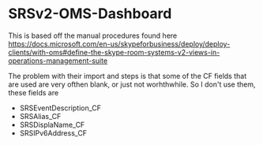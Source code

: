 # SRSv2-OMS-Dashboard

This is based off the manual procedures found here https://docs.microsoft.com/en-us/skypeforbusiness/deploy/deploy-clients/with-oms#define-the-skype-room-systems-v2-views-in-operations-management-suite
<p>
  The problem with their import and steps is that some of the CF fields that are used are very ofthen blank, or just not worhthwhile. So I don't use them, these fields are
  <ul>
    <li>SRSEventDescription_CF</li>
    <li>SRSAlias_CF</li>
    <li>SRSDisplaName_CF</li>
    <li>SRSIPv6Address_CF </li>
    </ul>
    </p>

